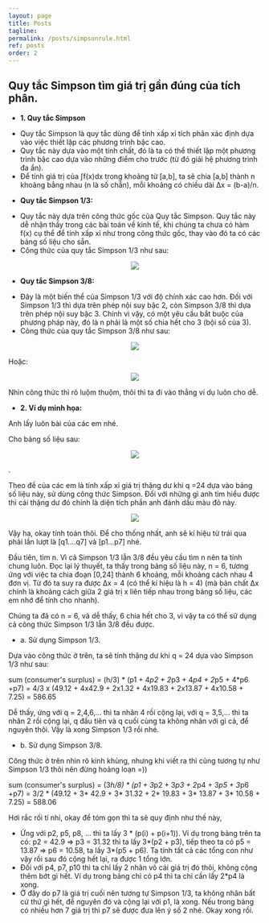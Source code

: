 ```yaml
---
layout: page
title: Posts
tagline: 
permalink: /posts/simpsonrule.html
ref: posts
order: 2
---
```


## Quy tắc Simpson tìm giá trị gần đúng của tích phân.

* **1. Quy tắc Simpson**

 - Quy tắc Simpson là quy tắc dùng để tính xấp xỉ tích phân xác định dựa vào việc thiết lập các phương trình bậc cao.
 - Quy tắc này dựa vào một tính chất, đó là ta có thể thiết lập một phương trình bậc cao dựa vào những điểm cho trước (từ đó giải hệ phương trình đa ẩn).                 
 - Để tính giá trị của ∫f(x)dx trong khoảng từ [a,b], ta sẽ chia [a,b] thành n khoảng bằng nhau (n là số chẵn), mỗi khoảng có chiều dài Δx = (b-a)/n.                   
 * **Quy tắc Simpson 1/3:** 
 - Quy tắc này dựa trên công thức gốc của Quy tắc Simpson. Quy tắc này dễ nhận thấy trong các bài toán về kinh tế, khi chúng ta chưa có hàm f(x) cụ thể để tính xấp xỉ như trong công thức gốc, thay vào đó ta có các bảng số liệu cho sẵn. 
 - Công thức của quy tắc Simpson 1/3 như sau: 
 
 <p align = "center">
  <img src = "https://user-images.githubusercontent.com/51883796/85844625-385cb580-b7cd-11ea-808e-5ee0438ef324.PNG">
 </p>

* **Quy tắc Simpson 3/8:**
- Đây là một biến thể của Simpson 1/3 với độ chính xác cao hơn. Đối với Simpson 1/3 thì dựa trên phép nội suy bậc 2, còn Simpson 3/8 thì dựa trên phép nội suy bậc 3. Chính vì vậy, có một yêu cầu bắt buộc của phương pháp này, đó là n phải là một số chia hết cho 3 (bội số của 3).
- Công thức của quy tắc Simpson 3/8 như sau: 

<p align = "center">
 <img src = "https://user-images.githubusercontent.com/51883796/85950878-9cc47400-b989-11ea-98f0-809806bcb8ff.PNG">
</p>

Hoặc: 

<p align = "center">
 <img src = "https://user-images.githubusercontent.com/51883796/85951796-ad77e880-b98f-11ea-83a6-c2b144779729.PNG">
</p>

Nhìn công thức thì rõ luộm thuộm, thôi thì ta đi vào thẳng ví dụ luôn cho dễ.

* **2. Ví dụ minh họa:**

Anh lấy luôn bài của các em nhé.

Cho bảng số liệu sau: 

<p align = "center">
 <img src = "https://user-images.githubusercontent.com/51883796/85950993-59b6d080-b98a-11ea-8188-5cb4fb2a7d36.PNG">
</p>.

Theo đề của các em là tính xấp xỉ giá trị thặng dư khi q =24 dựa vào bảng số liệu này, sử dùng công thức Simpson. Đối với những gì anh tìm hiểu được thì cái thặng dư đó chính là diện tích phần anh đánh dấu màu đỏ này. 

<p align = "center">
 <img src = "https://user-images.githubusercontent.com/51883796/85951054-c8942980-b98a-11ea-9984-569a9c4d8789.png">
</p>

Vậy ha, okay tính toán thôi. Để cho thống nhất, anh sẽ kí hiệu từ trái qua phải lần lượt là [q1....q7] và [p1...p7] nhé.

Đầu tiên, tìm n. Vì cả Simpson 1/3 lẫn 3/8 đều yêu cầu tìm n nên ta tính chung luôn. Đọc lại lý thuyết, ta thấy trong bảng số liệu này, n = 6, tương ứng với việc ta chia đoạn [0,24] thành 6 khoảng, mỗi khoảng cách nhau 4 đơn vị. Từ đó ta suy ra được Δx = 4 (có thể kí hiệu là h = 4) (mà bản chất Δx chính là khoảng cách giữa 2 giá trị x liên tiếp nhau trong bảng số liệu, các em nhớ để tính cho nhanh).

Chúng ta đã có n = 6, và dễ thấy, 6 chia hết cho 3, vì vậy ta có thể sử dụng cả công thức Simpson 1/3 lẫn 3/8 đều được. 

* a. Sử dụng Simpson 1/3.

Dựa vào công thức ở trên, ta sẽ tính thặng dư khi q = 24 dựa vào Simpson 1/3 như sau: 

sum (consumer's surplus) = (h/3) * (p1 + 4*p2 + 2*p3 + 4*p4 + 2*p5 + 4*p6 +p7) = 4/3 x (49.12 + 4x42.9 + 2x1.32 + 4x19.83 + 2x13.87 + 4x10.58 + 7.25) = 586.65

Dễ thấy, ứng với q = 2,4,6,... thì ta nhân 4 rồi cộng lại, với q = 3,5,... thì ta nhân 2 rồi cộng lại, q đầu tiên và q cuối cùng ta không nhân với gì cả, để nguyên thôi. Vậy là xong Simpson 1/3 rồi nhé. 

* b. Sử dụng Simpson 3/8.

Công thức ở trên nhìn rõ kinh khủng, nhưng khi viết ra thì cũng tương tự như Simpson 1/3 thôi nên đừng hoảng loạn =))

sum (consumer's surplus) = (3*h/8) * (p1 + 3*p2 + 3*p3 + 2*p4 + 3*p5 + 3*p6 +p7) = 3/2 * (49.12 + 3* 42.9 + 3* 31.32 + 2* 19.83 + 3* 13.87 + 3* 10.58 + 7.25) = 588.06

Hơi rắc rối tí nhỉ, okay để tóm gọn thì ta sẽ quy định như thế này, 
- Ứng với p2, p5, p8, ... thì ta lấy 3 * (p(i) + p(i+1)). Ví dụ trong bảng trên ta có: p2 = 42.9 => p3 = 31.32 thì ta lấy 3*(p2 + p3), tiếp theo ta có p5 = 13.87 => p6 = 10.58, ta lấy 3*(p5 + p6). Ta tính tất cả các tổng con như vậy rồi sau đó cộng hết lại, ra được 1 tổng lớn. 
- Đối với p4, p7, p10 thì ta chỉ lấy 2 nhân vô cái giá trị đó thôi, không cộng thêm bớt gì hết. Ví dụ trong bảng chỉ có p4 thì ta chỉ cần lấy 2*p4 là xong. 
- Ở đây do p7 là giá trị cuối nên tương tự Simpson 1/3, ta không nhân bất cứ thứ gì hết, để nguyên đó và cộng lại với p1, là xong. Nếu trong bảng có nhiều hơn 7 giá trị thì p7 sẽ được đưa lên ý số 2 nhé. 
Okay xong rồi. 

